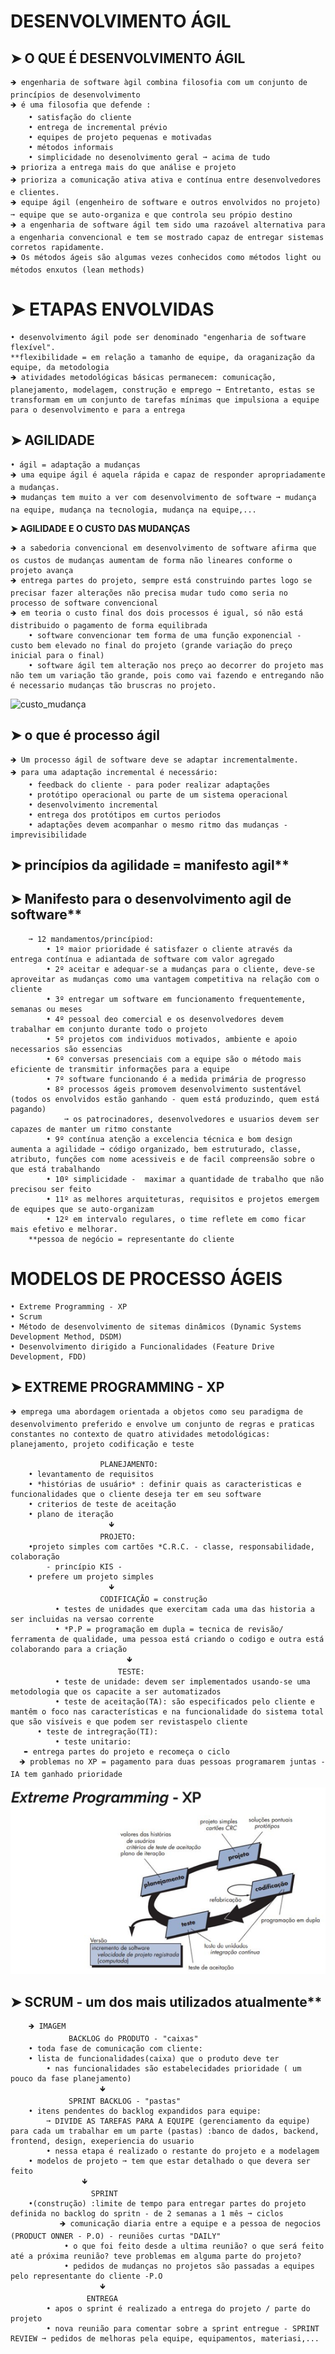  # DESENVOLVIMENTO ÁGIL

## ➤ O QUE É DESENVOLVIMENTO ÁGIL

	🡺 engenharia de software àgil combina filosofia com um conjunto de princípios de desenvolvimento
	🡺 é uma filosofia que defende :
		• satisfação do cliente 
		• entrega de incremental prévio
		• equipes de projeto pequenas e motivadas
		• métodos informais
		• simplicidade no desenolvimento geral ➞ acima de tudo
	🡺 prioriza a entrega mais do que análise e projeto
	🡺 prioriza a comunicação ativa ativa e contínua entre desenvolvedores e clientes.
	🡺 equipe ágil (engenheiro de software e outros envolvidos no projeto) ➞ equipe que se auto-organiza e que controla seu própio destino
	🡺 a engenharia de software ágil tem sido uma razoável alternativa para a engenharia convencional e tem se mostrado capaz de entregar sistemas corretos rapidamente.   
	🡺 Os métodos ágeis são algumas vezes conhecidos como métodos light ou métodos enxutos (lean methods)

# ➤ ETAPAS ENVOLVIDAS

	• desenvolvimento ágil pode ser denominado "engenharia de software flexível".
	**flexibilidade = em relação a tamanho de equipe, da oraganização da equipe, da metodologia 
	🡺 atividades metodológicas básicas permanecem: comunicação, planejamento, modelagem, construção e emprego ➞ Entretanto, estas se transformam em um conjunto de tarefas mínimas que impulsiona a equipe para o desenvolvimento e para a entrega 

## ➤ AGILIDADE

	• ágil = adaptação a mudanças 
	🡺 uma equipe ágil é aquela rápida e capaz de responder apropriadamente a mudanças.
	🡺 mudanças tem muito a ver com desenvolvimento de software ➞ mudança na equipe, mudança na tecnologia, mudança na equipe,...

**➤ AGILIDADE E O CUSTO DAS MUDANÇAS**

	🡺 a sabedoria convencional em desenvolvimento de software afirma que os custos de mudanças aumentam de forma não lineares conforme o projeto avança
    🡺 entrega partes do projeto, sempre está construindo partes logo se precisar fazer alterações não precisa mudar tudo como seria no processo de software convencional   
    🡺 em teoria o custo final dos dois processos é igual, só não está distribuido o pagamento de forma equilibrada
		• software convencionar tem forma de uma função exponencial - custo bem elevado no final do projeto (grande variação do preço inicial para o final)
		• software ágil tem alteração nos preço ao decorrer do projeto mas não tem um variação tão grande, pois como vai fazendo e entregando não é necessario mudanças tão bruscras no projeto.

![custo_mudança](https://github.com/vanessacezarn/3_Semestre/blob/00348c4d7ad940cd9fc0a90a4e6d8fe61a73deb1/Engenharia%20e%20Requisitos%20de%20Software/imagens/aula_04/custos%20de%20mudan%C3%A7a.png)

## ➤ o que é processo ágil

	🡺 Um processo ágil de software deve se adaptar incrementalmente.
	🡺 para uma adaptação incremental é necessário:
		• feedback do cliente - para poder realizar adaptações
		• protótipo operacional ou parte de um sistema operacional
		• desenvolvimento incremental
		• entrega dos protótipos em curtos periodos
		• adaptações devem acompanhar o mesmo ritmo das mudanças - imprevisibilidade
## ➤ princípios da agilidade = manifesto agil**

    
## ➤ Manifesto para o desenvolvimento agil de software**
 
    	➞ 12 mandamentos/princípiod:
        	• 1º maior prioridade é satisfazer o cliente através da entrega contínua e adiantada de software com valor agregado
        	• 2º aceitar e adequar-se a mudanças para o cliente, deve-se aproveitar as mudanças como uma vantagem competitiva na relação com o cliente
        	• 3º entregar um software em funcionamento frequentemente, semanas ou meses
        	• 4º pessoal deo comercial e os desenvolvedores devem trabalhar em conjunto durante todo o projeto
       		• 5º projetos com individuos motivados, ambiente e apoio necessarios são essencias
        	• 6º conversas presenciais com a equipe são o método mais eficiente de transmitir informações para a equipe
        	• 7º software funcionando é a medida primária de progresso
        	• 8º processos ágeis promovem desenvolvimento sustentável (todos os envolvidos estão ganhando - quem está produzindo, quem está pagando) 			
	 			➞ os patrocinadores, desenvolvedores e usuarios devem ser capazes de manter um ritmo constante 
        	• 9º contínua atenção a excelencia técnica e bom design aumenta a agilidade ➞ código organizado, bem estruturado, classe, atributo, funções com nome acessiveis e de facil compreensão sobre o que está trabalhando
        	• 10º simplicidade -  maximar a quantidade de trabalho que não precisou ser feito
			• 11º as melhores arquiteturas, requisitos e projetos emergem de equipes que se auto-organizam
        	• 12º em intervalo regulares, o time reflete em como ficar mais efetivo e melhorar.
		**pessoa de negócio = representante do cliente

 

# MODELOS DE PROCESSO ÁGEIS 

	• Extreme Programming - XP
	• Scrum
	• Método de desenvolvimento de sitemas dinâmicos (Dynamic Systems Development Method, DSDM)
	• Desenvolvimento dirigido a Funcionalidades (Feature Drive Development, FDD)

## ➤ EXTREME PROGRAMMING - XP

    🡺 emprega uma abordagem orientada a objetos como seu paradigma de desenvolvimento preferido e envolve um conjunto de regras e praticas constantes no contexto de quatro atividades metodológicas: planejamento, projeto codificação e teste
	
       					PLANEJAMENTO:
		• levantamento de requisitos
        • *histórias de usuário* : definir quais as caracteristicas e funcionalidades que o cliente deseja ter em seu software
        • criterios de teste de aceitação
		• plano de iteração
					 	  🡻
       					PROJETO: 
		•projeto simples com cartões *C.R.C. - classe, responsabilidade, colaboração
			- princípio KIS - 
        • prefere um projeto simples
					  	  🡻
        				CODIFICAÇÃO = construção 
              • testes de unidades que exercitam cada uma das historia a ser incluidas na versao corrente
              • *P.P = programação em dupla = tecnica de revisão/ ferramenta de qualidade, uma pessoa está criando o codigo e outra está colaborando para a criação
	      				 	  🡻
        				 	TESTE: 
              • teste de unidade: devem ser implementados usando-se uma metodologia que os capacite a ser automatizados
              • teste de aceitação(TA): são especificados pelo cliente e mantêm o foco nas características e na funcionalidade do sistema total que são visíveis e que podem ser revistaspelo cliente
	      • teste de intregração(TI):
       	      • teste unitario:
       ➨ entrega partes do projeto e recomeça o ciclo 
      🡺 problemas no XP = pagamento para duas pessoas programarem juntas - IA tem ganhado prioridade

![xp](https://github.com/vanessacezarn/3_Semestre/blob/00348c4d7ad940cd9fc0a90a4e6d8fe61a73deb1/Engenharia%20e%20Requisitos%20de%20Software/imagens/aula_04/xp.png)

## ➤ SCRUM -  um dos mais utilizados atualmente**
	
    	🡺 IMAGEM 
				 BACKLOG do PRODUTO - "caixas"
 		• toda fase de comunicação com cliente: 
   		• lista de funcionalidades(caixa) que o produto deve ter
     		• nas funcionalidades são estabelecidades prioridade ( um pouco da fase planejamento) 
       					🡻
				 SPRINT BACKLOG - "pastas"
 		• itens pendentes do backlog expandidos para equipe: 
   			➞ DIVIDE AS TAREFAS PARA A EQUIPE (gerenciamento da equipe) para cada um trabalhar em um parte (pastas) :banco de dados, backend, frontend, design, exeperiencia do usuario 
      		• nessa etapa é realizado o restante do projeto e a modelagem 
		• modelos de projeto ➞ tem que estar detalhado o que devera ser feito
					🡻
				      SPRINT
 		•(construção) :limite de tempo para entregar partes do projeto definida no backlog do spritn - de 2 semanas a 1 mês ➞ ciclos
           	   🡺 comunicação diaria entre a equipe e a pessoa de negocios (PRODUCT ONNER - P.O) - reuniões curtas "DAILY" 
          		• o que foi feito desde a ultima reunião? o que será feito até a próxima reunião? teve problemas em alguma parte do projeto?
          		• pedidos de mudanças no projetos são passadas a equipes pelo representante do cliente -P.O 
	    				🡻
	 			     ENTREGA
    		• apos o sprint é realizado a entrega do projeto / parte do projeto 
       		• nova reunião para comentar sobre a sprint entregue - SPRINT REVIEW ➞ pedidos de melhoras pela equipe, equipamentos, materiasi,...

















